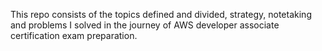 This repo consists of the topics defined and divided, strategy, notetaking and problems I solved in the journey of AWS developer associate certification exam preparation.
